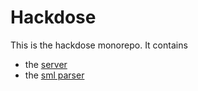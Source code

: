 # Hackdose

This is the hackdose monorepo. It contains

 * the [server](server/README.md)
 * the [sml parser](sml_parser/README.md)
